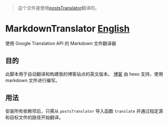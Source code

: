 > 这个文件是使用[postsTranslator](postsTranslator.js)翻译的。
# MarkdownTranslator [English](README.md)
使用 Google Translation API 的 Markdown 文件翻译器
## 目的
此脚本用于自动翻译和构建我的博客站点的英文版本。 [博客](randomnamer.github.io/StaticBlog) 由 hexo 支持，使用 markdown 文件进行编写。
## 用法
安装所有依赖项后，只需从 `postsTranslator` 导入函数 `translate` 并通过指定源和目标文件的路径开始翻译。
